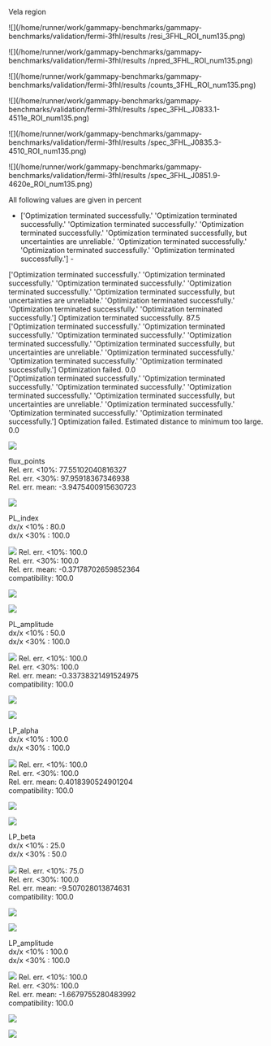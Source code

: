 
 Vela region 


 ![](/home/runner/work/gammapy-benchmarks/gammapy-benchmarks/validation/fermi-3fhl/results /resi_3FHL_ROI_num135.png)

 ![](/home/runner/work/gammapy-benchmarks/gammapy-benchmarks/validation/fermi-3fhl/results /npred_3FHL_ROI_num135.png)

 ![](/home/runner/work/gammapy-benchmarks/gammapy-benchmarks/validation/fermi-3fhl/results /counts_3FHL_ROI_num135.png)

 ![](/home/runner/work/gammapy-benchmarks/gammapy-benchmarks/validation/fermi-3fhl/results /spec_3FHL_J0833.1-4511e_ROI_num135.png)

 ![](/home/runner/work/gammapy-benchmarks/gammapy-benchmarks/validation/fermi-3fhl/results /spec_3FHL_J0835.3-4510_ROI_num135.png)

 ![](/home/runner/work/gammapy-benchmarks/gammapy-benchmarks/validation/fermi-3fhl/results /spec_3FHL_J0851.9-4620e_ROI_num135.png)

 All following values are given in percent 


- ['Optimization terminated successfully.'
 'Optimization terminated successfully.'
 'Optimization terminated successfully.'
 'Optimization terminated successfully.'
 'Optimization terminated successfully, but uncertainties are unreliable.'
 'Optimization terminated successfully.'
 'Optimization terminated successfully.'
 'Optimization terminated successfully.'] -

['Optimization terminated successfully.'
 'Optimization terminated successfully.'
 'Optimization terminated successfully.'
 'Optimization terminated successfully.'
 'Optimization terminated successfully, but uncertainties are unreliable.'
 'Optimization terminated successfully.'
 'Optimization terminated successfully.'
 'Optimization terminated successfully.']
Optimization terminated successfully. 87.5   
['Optimization terminated successfully.'
 'Optimization terminated successfully.'
 'Optimization terminated successfully.'
 'Optimization terminated successfully.'
 'Optimization terminated successfully, but uncertainties are unreliable.'
 'Optimization terminated successfully.'
 'Optimization terminated successfully.'
 'Optimization terminated successfully.']
Optimization failed. 0.0   
['Optimization terminated successfully.'
 'Optimization terminated successfully.'
 'Optimization terminated successfully.'
 'Optimization terminated successfully.'
 'Optimization terminated successfully, but uncertainties are unreliable.'
 'Optimization terminated successfully.'
 'Optimization terminated successfully.'
 'Optimization terminated successfully.']
Optimization failed. Estimated distance to minimum too large. 0.0   

 ![](/home/runner/work/gammapy-benchmarks/gammapy-benchmarks/validation/fermi-3fhl/results/Cash_stat_corr.png)

flux_points   
Rel. err. <10%: 77.55102040816327   
Rel. err. <30%: 97.95918367346938   
Rel. err. mean: -3.9475400915630723   

 ![](/home/runner/work/gammapy-benchmarks/gammapy-benchmarks/validation/fermi-3fhl/results/flux_points_errel.png)

PL_index   
dx/x <10% :  80.0   
dx/x <30% :  100.0   

 ![](/home/runner/work/gammapy-benchmarks/gammapy-benchmarks/validation/fermi-3fhl/results/PL_index_corr.png)
Rel. err. <10%: 100.0   
Rel. err. <30%: 100.0   
Rel. err. mean: -0.37178702659852364   
compatibility: 100.0   

 ![](/home/runner/work/gammapy-benchmarks/gammapy-benchmarks/validation/fermi-3fhl/results/PL_index_errel.png)

 ![](/home/runner/work/gammapy-benchmarks/gammapy-benchmarks/validation/fermi-3fhl/results/PL_index_error_errel.png)

PL_amplitude   
dx/x <10% :  50.0   
dx/x <30% :  100.0   

 ![](/home/runner/work/gammapy-benchmarks/gammapy-benchmarks/validation/fermi-3fhl/results/PL_amplitude_corr.png)
Rel. err. <10%: 100.0   
Rel. err. <30%: 100.0   
Rel. err. mean: -0.33738321491524975   
compatibility: 100.0   

 ![](/home/runner/work/gammapy-benchmarks/gammapy-benchmarks/validation/fermi-3fhl/results/PL_amplitude_errel.png)

 ![](/home/runner/work/gammapy-benchmarks/gammapy-benchmarks/validation/fermi-3fhl/results/PL_amplitude_error_errel.png)

LP_alpha   
dx/x <10% :  100.0   
dx/x <30% :  100.0   

 ![](/home/runner/work/gammapy-benchmarks/gammapy-benchmarks/validation/fermi-3fhl/results/LP_alpha_corr.png)
Rel. err. <10%: 100.0   
Rel. err. <30%: 100.0   
Rel. err. mean: 0.4018390524901204   
compatibility: 100.0   

 ![](/home/runner/work/gammapy-benchmarks/gammapy-benchmarks/validation/fermi-3fhl/results/LP_alpha_errel.png)

 ![](/home/runner/work/gammapy-benchmarks/gammapy-benchmarks/validation/fermi-3fhl/results/LP_alpha_error_errel.png)

LP_beta   
dx/x <10% :  25.0   
dx/x <30% :  50.0   

 ![](/home/runner/work/gammapy-benchmarks/gammapy-benchmarks/validation/fermi-3fhl/results/LP_beta_corr.png)
Rel. err. <10%: 75.0   
Rel. err. <30%: 100.0   
Rel. err. mean: -9.507028013874631   
compatibility: 100.0   

 ![](/home/runner/work/gammapy-benchmarks/gammapy-benchmarks/validation/fermi-3fhl/results/LP_beta_errel.png)

 ![](/home/runner/work/gammapy-benchmarks/gammapy-benchmarks/validation/fermi-3fhl/results/LP_beta_error_errel.png)

LP_amplitude   
dx/x <10% :  100.0   
dx/x <30% :  100.0   

 ![](/home/runner/work/gammapy-benchmarks/gammapy-benchmarks/validation/fermi-3fhl/results/LP_amplitude_corr.png)
Rel. err. <10%: 100.0   
Rel. err. <30%: 100.0   
Rel. err. mean: -1.6679755280483992   
compatibility: 100.0   

 ![](/home/runner/work/gammapy-benchmarks/gammapy-benchmarks/validation/fermi-3fhl/results/LP_amplitude_errel.png)

 ![](/home/runner/work/gammapy-benchmarks/gammapy-benchmarks/validation/fermi-3fhl/results/LP_amplitude_error_errel.png)

